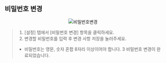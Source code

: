 ## 비밀번호 변경

<p align = "center">
<img  alt="비밀번호변경" src="https://github.com/user-attachments/assets/7ab03027-ceca-4e80-9f58-d13adb73a795" />
<p/>

>1. [설정] 탭에서 [비밀번호 변경] 항목을 클릭하세요.
>2. 변경할 비밀번호를 입력 후 변경 사항 저장을 눌러주세요.
> * 비밀번호는 영문, 숫자 혼합 8자리 이상이어야 합니다.
>3 비밀번호 변경이 완료되었습니다.
